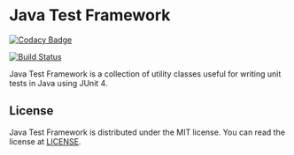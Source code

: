 # Java Test Framework

[![Codacy Badge](https://api.codacy.com/project/badge/Grade/9c9c003a37c649738fd2143a0c818907)](https://app.codacy.com/app/mechjacktv/java-test-framework?utm_source=github.com&utm_medium=referral&utm_content=mechjacktv/java-test-framework&utm_campaign=Badge_Grade_Dashboard)

[![Build Status][travis-badge]][travis-report]

Java Test Framework is a collection of utility classes useful for writing
unit tests in Java using JUnit 4.

## License

Java Test Framework is distributed under the MIT license. You can read the
license at [LICENSE][license].

[travis-badge]:
  https://travis-ci.org/mechjacktv/java-test-framework.svg?branch=master
[travis-report]:
  https://travis-ci.org/mechjacktv/java-test-framework
[license]:
  ./LICENSE.md
